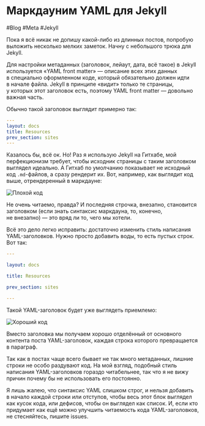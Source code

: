 # Маркдауним YAML для Jekyll

#Blog #Meta #Jekyll

Пока я всё никак не допишу какой-либо из длинных постов, попробую выложить несколько мелких заметок. Начну с небольшого трюка для Jekyll.

Для настройки метаданных (заголовок, лейаут, дата, всё такое) в Jekyll используется «YAML front matter» — описание всех этих данных в специально оформленном коде, который обязательно должен идти в начале файла. Jekyll в принципе «видит» только те страницы, у которых этот заголовок есть, поэтому YAML front matter — довольно важная часть.

Обычно такой заголовок выглядит примерно так:

``` YAML
---
layout: docs
title: Resources
prev_section: sites
---
```

Казалось бы, всё ок. Но! Раз я использую Jekyll на Гитхабе, мой перфекционизм требует, чтобы исходник страницы с таким заголовком выглядел идеально. А Гитхаб по умолчанию показывает не исходный код `.md`-файлов, а сразу рендерит их. Вот, например, как выглядит код выше, отрендеренный в маркдауне:

![Плохой код][bad]

Не очень читаемо, правда? И последняя строчка, внезапно, становится заголовком (если знать синтаксис маркдауна, то, конечно, не внезапно) — это вряд ли то, чего мы хотели.

Всё это дело легко исправить: достаточно изменить стиль написания YAML-заголовков. Нужно просто добавить воды, то есть пустых строк. Вот так:

``` YAML
---

layout: docs

title: Resources

prev_section: sites

---
```

Такой YAML-заголовок будет уже выглядеть приемлемо:

![Хороший код][good]

Вместо заголовка мы получаем хорошо отделённый от основного контента поста YAML-заголовок, каждая строка которого превращается в параграф.

Так как в постах чаще всего бывает не так много метаданных, лишние строки не особо раздувают код. На мой взгляд, подобный стиль написания YAML-заголовков гораздо читабельнее, так что я не вижу причин почему бы не использовать его постоянно.

Я лишь жалею, что синтаксис YAML слишком строг, и нельзя добавить в начало каждой строки или отступов, чтобы весь этот блок выглядел как кусок кода, или дефисов, чтобы он выглядел как список. И, если кто придумает как ещё можно улучшить читаемость кода YAML-заголовков, не стесняйтесь, пишите issues.



[bad]: http://img-fotki.yandex.ru/get/6430/1076905.1/0_9789a_239b2fc2_orig.png
[good]: http://img-fotki.yandex.ru/get/5625/1076905.1/0_97899_16bfcbbf_orig.png
